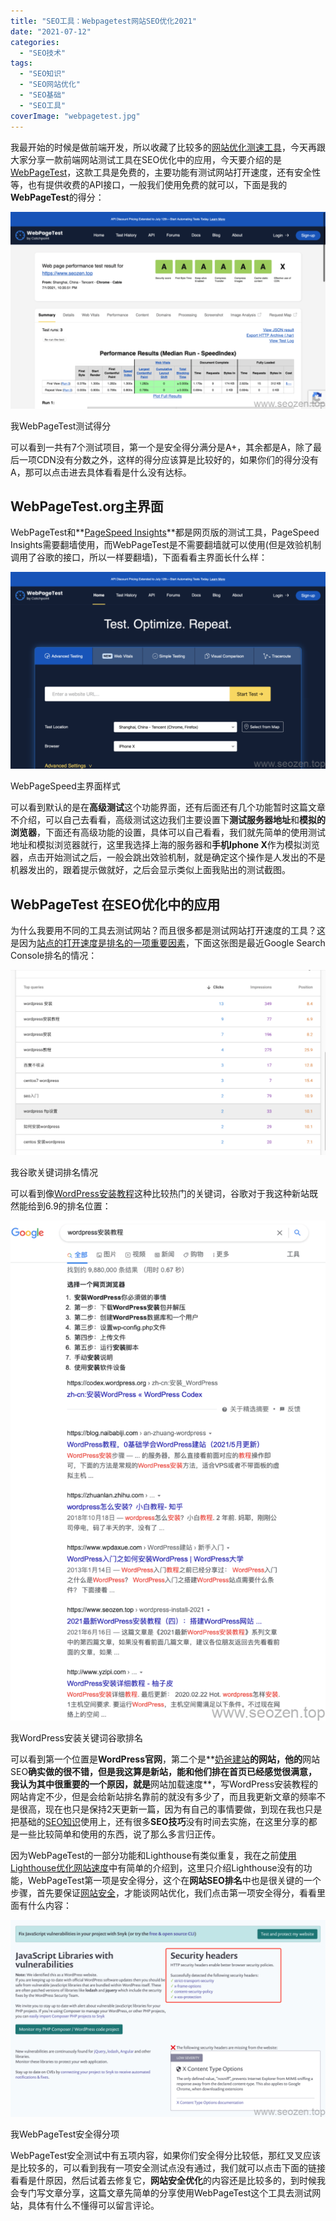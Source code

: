 ```yaml
---
title: "SEO工具：Webpagetest网站SEO优化2021"
date: "2021-07-12"
categories: 
  - "SEO技术"
tags: 
  - "SEO知识"
  - "SEO网站优化"
  - "SEO基础"
  - "SEO工具"
coverImage: "webpagetest.jpg"
---
```


我最开始的时候是做前端开发，所以收藏了比较多的[网站优化测速工具](https://www.helloyu.top/seo/google-lighthouse-seo-tool/)，今天再跟大家分享一款前端网站测试工具在SEO优化中的应用，今天要介绍的是[WebPageTest](https://www.webpagetest.org)，这款工具是免费的，主要功能有测试网站打开速度，还有安全性等，也有提供收费的API接口，一般我们使用免费的就可以，下面是我的**WebPageTest**的得分：

![webpagetest-seozen-result](images/webpagetest-seozen-result-1024x640.png)

我WebPageTest测试得分

可以看到一共有7个测试项目，第一个是安全得分满分是A+，其余都是A，除了最后一项CDN没有分数之外，这样的得分应该算是比较好的，如果你们的得分没有A，那可以点击进去具体看看是什么没有达标。

## WebPageTest.org主界面

WebPageTest和**[PageSpeed Insights](https://developers.google.com/speed/pagespeed/insights/)**都是网页版的测试工具，PageSpeed Insights需要翻墙使用，而WebPageTest是不需要翻墙就可以使用(但是效验机制调用了谷歌的接口，所以一样要翻墙)，下面看看主界面长什么样：

![WebPageSpeed-appearance](images/WebPageSpeed-appearance-1024x640.png)

WebPageSpeed主界面样式

可以看到默认的是在**高级测试**这个功能界面，还有后面还有几个功能暂时这篇文章不介绍，可以自己去看看，高级测试这边我们主要设置下**测试服务器地址**和**模拟的浏览器**，下面还有高级功能的设置，具体可以自己看看，我们就先简单的使用测试地址和模拟浏览器就行，这里我选择上海的服务器和**手机Iphone X**作为模拟浏览器，点击开始测试之后，一般会跳出效验机制，就是确定这个操作是人发出的不是机器发出的，跟着提示做就好，之后会显示类似上面我贴出的测试截图。

## WebPageTest 在SEO优化中的应用

为什么我要用不同的工具去测试网站？而且很多都是测试网站打开速度的工具？这是因为[站点的打开速度是排名的一项重要因素](https://developers.google.com/search/blog/2010/04/using-site-speed-in-web-search-ranking)，下面这张图是最近Google Search Console排名的情况：

![seozen-google-keywords-ranking](images/seozen-google-keywords-ranking-1024x601.png)

我谷歌关键词排名情况

可以看到像[WordPress安装教程](https://www.helloyu.top/seo/wordpress-apache-setup-2021/)这种比较热门的关键词，谷歌对于我这种新站既然能给到6.9的排名位置：

![seozen-wordpress-install-keywords-ranking](images/seozen-wordpress-install-keywords-ranking-645x1024.png)

我WordPress安装关键词谷歌排名

可以看到第一个位置是**WordPress官网**，第二个是**[奶爸建站](https://blog.naibabiji.com)**的网站，他的**网站SEO**确实做的很不错，但是我这算是新站，能和他们排在首页已经感觉很满意，我认为其中很重要的一个原因，就是**网站加载速度**，写WordPress安装教程的网站肯定不少，但是会给新站排名靠前的就没有多少了，而且我更新文章的频率不是很高，现在也只是保持2天更新一篇，因为有自己的事情要做，到现在我也只是把基础的[SEO知识](https://www.helloyu.top/seo)使用上，还有很多**SEO技巧**没有时间去实施，在这里分享的都是一些比较简单和使用的东西，说了那么多言归正传。

因为WebPageTest的一部分功能和Lighthouse有类似重复，我在之前[使用Lighthouse优化网站速度](https://www.helloyu.top/seo/google-lighthouse-seo-tool/)中有简单的介绍到，这里只介绍Lighthouse没有的功能，WebPageTest第一项是安全得分，这个在**网站SEO排名**中也是很关键的一个步骤，首先要保证[网站安全](https://www.helloyu.top/seo/apache-php-version-hidden/)，才能谈网站优化，我们点击第一项安全得分，看看里面有什么内容：

![WebPageTest-security-score](images/WebPageTest-security-score-1024x640.png)

我WebPageTest安全得分项

WebPageTest安全测试中有五项内容，如果你们安全得分比较低，那红叉叉应该是比较多的，可以看到我有一项安全测试点没有通过，我们就可以点击下面的链接看看是什原因，然后试着去修复它，**网站安全优化**的内容还是比较多的，到时候我会专门写文章分享，这篇文章先简单的分享使用WebPageTest这个工具去测试网站，具体有什么不懂得可以留言评论。
